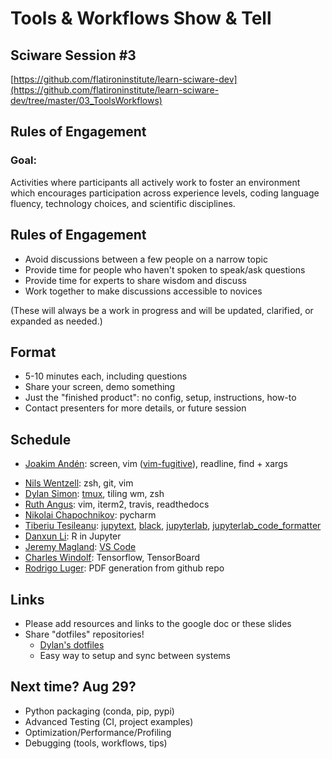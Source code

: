 # Tools & Workflows Show & Tell

## Sciware Session #3

[https://github.com/flatironinstitute/learn-sciware-dev](https://github.com/flatironinstitute/learn-sciware-dev/tree/master/03_ToolsWorkflows)


## Rules of Engagement

### Goal: 

Activities where participants all actively work to foster an environment which encourages participation across experience levels, coding language fluency, technology choices, and scientific disciplines.


## Rules of Engagement

- Avoid discussions between a few people on a narrow topic
- Provide time for people who haven't spoken to speak/ask questions
- Provide time for experts to share wisdom and discuss 
- Work together to make discussions accessible to novices

(These will always be a work in progress and will be updated, clarified, or expanded as needed.)



## Format 

- 5-10 minutes each, including questions
- Share your screen, demo something
- Just the "finished product": no config, setup, instructions, how-to
- Contact presenters for more details, or future session


## Schedule

- [Joakim Andén](mailto:janden@flatironinstitute.org): screen, vim ([vim-fugitive](https://github.com/tpope/vim-fugitive)), readline, find + xargs
<!-- - [Eftychios Pnevmatikakis](mailto:epnevmatikakis@flatironinstitute.org): git command line (rebase -i, stash) -->
- [Nils Wentzell](mailto:nwentzell@flatironinstitute.org): zsh, git, vim
- [Dylan Simon](mailto:dsimon@flatironinstitute.org): [tmux](https://github.com/tmux/tmux/wiki), tiling wm, zsh
- [Ruth Angus](mailto:rangus@flatironinstitute.org): vim, iterm2, travis, readthedocs
- [Nikolai Chapochnikov](mailto:nchapochnikov@flatironinstitute.org): pycharm
- [Tiberiu Tesileanu](mailto:ttesileanu@flatironinstitute.org): [jupytext](https://github.com/mwouts/jupytext), [black](https://black.readthedocs.io/en/stable/), [jupyterlab](https://jupyterlab.readthedocs.io/en/stable/), [jupyterlab_code_formatter](https://github.com/ryantam626/jupyterlab_code_formatter)
- [Danxun Li](mailto:dli@flatironinstitute.org): R in Jupyter
- [Jeremy Magland](mailto:jmagland@flatironinstitute.org): [VS Code](vscode/vscode_magland.md)
- [Charles Windolf](mailto:cwindolf@flatironinstitute.org): Tensorflow, TensorBoard
- [Rodrigo Luger](mailto:rluger@flatironinstitute.org): PDF generation from github repo


## Links

- Please add resources and links to the google doc or these slides
- Share "dotfiles" repositories!
   - [Dylan's dotfiles](https://github.com/dylex/skel)
   - Easy way to setup and sync between systems



## Next time? Aug 29?
- Python packaging (conda, pip, pypi)
- Advanced Testing (CI, project examples)
- Optimization/Performance/Profiling
- Debugging (tools, workflows, tips)
